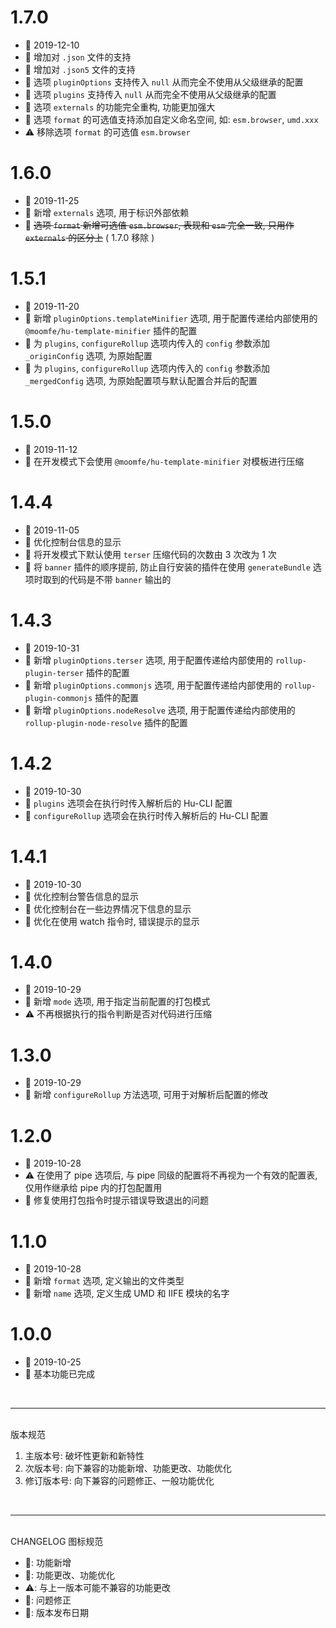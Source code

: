 # 1.7.0
  - 📅 2019-12-10
  - 🌟 增加对 `.json` 文件的支持
  - 🌟 增加对 `.json5` 文件的支持
  - 💄 选项 `pluginOptions` 支持传入 `null` 从而完全不使用从父级继承的配置
  - 💄 选项 `plugins` 支持传入 `null` 从而完全不使用从父级继承的配置
  - 💄 选项 `externals` 的功能完全重构, 功能更加强大
  - 💄 选项 `format` 的可选值支持添加自定义命名空间, 如: `esm.browser`, `umd.xxx`
  - ⚠️ 移除选项 `format` 的可选值 `esm.browser`


# 1.6.0
  - 📅 2019-11-25
  - 🌟 新增 `externals` 选项, 用于标识外部依赖
  - 💄 <s>选项 `format` 新增可选值 `esm.browser`, 表现和 `esm` 完全一致, 只用作 `externals` 的区分上</s> ( 1.7.0 移除 )

# 1.5.1
  - 📅 2019-11-20
  - 💄 新增 `pluginOptions.templateMinifier` 选项, 用于配置传递给内部使用的 `@moomfe/hu-template-minifier` 插件的配置
  - 💄 为 `plugins`, `configureRollup` 选项内传入的 `config` 参数添加 `_originConfig` 选项, 为原始配置
  - 💄 为 `plugins`, `configureRollup` 选项内传入的 `config` 参数添加 `_mergedConfig` 选项, 为原始配置项与默认配置合并后的配置

# 1.5.0
  - 📅 2019-11-12
  - 🌟 在开发模式下会使用 `@moomfe/hu-template-minifier` 对模板进行压缩

# 1.4.4
  - 📅 2019-11-05
  - 💄 优化控制台信息的显示
  - 💄 将开发模式下默认使用 `terser` 压缩代码的次数由 3 次改为 1 次
  - 💄 将 `banner` 插件的顺序提前, 防止自行安装的插件在使用 `generateBundle` 选项时取到的代码是不带 `banner` 输出的

# 1.4.3
  - 📅 2019-10-31
  - 💄 新增 `pluginOptions.terser` 选项, 用于配置传递给内部使用的 `rollup-plugin-terser` 插件的配置
  - 💄 新增 `pluginOptions.commonjs` 选项, 用于配置传递给内部使用的 `rollup-plugin-commonjs` 插件的配置
  - 💄 新增 `pluginOptions.nodeResolve` 选项, 用于配置传递给内部使用的 `rollup-plugin-node-resolve` 插件的配置

# 1.4.2
  - 📅 2019-10-30
  - 💄 `plugins` 选项会在执行时传入解析后的 Hu-CLI 配置
  - 💄 `configureRollup` 选项会在执行时传入解析后的 Hu-CLI 配置

# 1.4.1
  - 📅 2019-10-30
  - 💄 优化控制台警告信息的显示
  - 💄 优化控制台在一些边界情况下信息的显示
  - 💄 优化在使用 watch 指令时, 错误提示的显示

# 1.4.0
  - 📅 2019-10-29
  - 🌟 新增 `mode` 选项, 用于指定当前配置的打包模式
  - ⚠️ 不再根据执行的指令判断是否对代码进行压缩

# 1.3.0
  - 📅 2019-10-29
  - 🌟 新增 `configureRollup` 方法选项, 可用于对解析后配置的修改

# 1.2.0
  - 📅 2019-10-28
  - ⚠️ 在使用了 pipe 选项后, 与 pipe 同级的配置将不再视为一个有效的配置表, 仅用作继承给 pipe 内的打包配置用
  - 🐞 修复使用打包指令时提示错误导致退出的问题

# 1.1.0
  - 📅 2019-10-28
  - 🌟 新增 `format` 选项, 定义输出的文件类型
  - 🌟 新增 `name` 选项, 定义生成 UMD 和 IIFE 模块的名字

# 1.0.0
  - 📅 2019-10-25
  - 🌟 基本功能已完成

<br>
<hr>
<br>
版本规范

1. 主版本号: 破坏性更新和新特性
2. 次版本号: 向下兼容的功能新增、功能更改、功能优化
3. 修订版本号: 向下兼容的问题修正、一般功能优化
<br>
<hr>
<br>
CHANGELOG 图标规范

- 🌟: 功能新增<br>
- 💄: 功能更改、功能优化<br>
- ⚠️: 与上一版本可能不兼容的功能更改<br>
- 🐞: 问题修正<br>
- 📅: 版本发布日期
